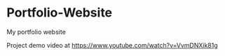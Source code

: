 # Portfolio-Website
My portfolio website

Project demo video at https://www.youtube.com/watch?v=VvmDNXik81g
